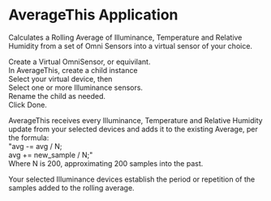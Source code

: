 # AverageThis Application

Calculates a Rolling Average of Illuminance, Temperature and Relative Humidity from a set of Omni Sensors into a virtual sensor of your choice.
<p>
Create a Virtual OmniSensor, or equivilant. <br>
In AverageThis, create a child instance <br>
Select your virtual device, then <br>
Select one or more Illuminance sensors.<br>
Rename the child as needed.<br>
Click Done.
<p>
AverageThis receives every Illuminance, Temperature and Relative Humidity update from your selected devices and adds it to the existing Average, per the formula:<br>
"avg -= avg / N; <br>
 avg += new_sample / N;" <br>
Where N is 200, approximating 200 samples into the past.
<p>
Your selected Illuminance devices establish the period or repetition of the samples added to the rolling average.

